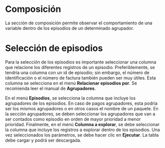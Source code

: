 # Composición

La sección de composición permite observar el comportamiento de una variable
dentro de los episodios de un determinado agrupador.

# Selección de episodios

Para la selección de los episodios es importante seleccionar una columna que
relacione los diferentes registros de un episodio. Preferiblemente, se tendría
una columna con un id de episodio; sin embargo, el número de identificación o el
número de factura también pueden ser muy útiles. Esta columna se selecciona en
el menú **Relacionar episodios por**. Se recomienda leer el manual de
**Agrupadores**.

En el menú **Episodios**, se selecciona la columna que incluye los agrupadores
de los episodios. En caso de pagos agrupadores, esta podría ser los mismos
agrupadores o en otros casos el nombre de un paquete. En la sección agrupadores,
se deben seleccionar los agrupadores que van a ser contados como episodio en
orden de mayor prioridad a menor prioridad. Finalmente, en el menú **Columna a
explorar**, se debe seleccionar la columna que incluye los registros a explorar
dentro de los episodios. Una vez seleccionados los parámetros, se debe hacer
clic en **Ejecutar**. La tabla debe cargar y podrá ser descargada.
